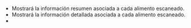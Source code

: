 * Mostrará la información resumen asociada a cada alimento escaneado.
* Mostrará la información detallada asociada a cada alimento escaneado. 
* 